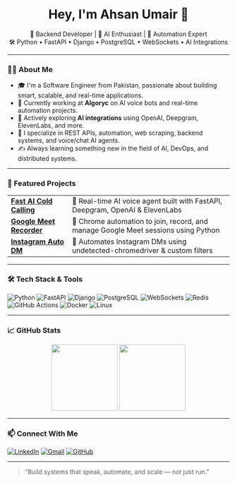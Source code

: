 <h1 align="center">Hey, I'm Ahsan Umair 👋</h1>

<p align="center">
  🚀 Backend Developer | 🧠 AI Enthusiast | 🎯 Automation Expert <br/>
  🛠️ Python • FastAPI • Django • PostgreSQL • WebSockets • AI Integrations
</p>

---

### 🧑‍💻 About Me

- 🎓 I'm a Software Engineer from Pakistan, passionate about building smart, scalable, and real-time applications.
- 💼 Currently working at **Algoryc** on AI voice bots and real-time automation projects.
- 🧠 Actively exploring **AI integrations** using OpenAI, Deepgram, ElevenLabs, and more.
- 🧰 I specialize in REST APIs, automation, web scraping, backend systems, and voice/chat AI agents.
- ✍️ Always learning something new in the field of AI, DevOps, and distributed systems.

---

### 🚀 Featured Projects

<table>
  <tr>
    <td><b><a href="https://github.com/ahsanumair1199/fast-ai-cold-calling">Fast AI Cold Calling</a></b></td>
    <td>🤖 Real-time AI voice agent built with FastAPI, Deepgram, OpenAI & ElevenLabs</td>
  </tr>
  <tr>
    <td><b><a href="https://github.com/ahsanumair1199/google-meet-recorder">Google Meet Recorder</a></b></td>
    <td>🎥 Chrome automation to join, record, and manage Google Meet sessions using Python</td>
  </tr>
  <tr>
    <td><b><a href="https://github.com/ahsanumair1199/instagram-auto-dm">Instagram Auto DM</a></b></td>
    <td>📩 Automates Instagram DMs using undetected-chromedriver & custom filters</td>
  </tr>
</table>

---

### 🛠️ Tech Stack & Tools

![Python](https://img.shields.io/badge/-Python-3776AB?logo=python&logoColor=white)
![FastAPI](https://img.shields.io/badge/-FastAPI-009688?logo=fastapi&logoColor=white)
![Django](https://img.shields.io/badge/-Django-092E20?logo=django&logoColor=white)
![PostgreSQL](https://img.shields.io/badge/-PostgreSQL-336791?logo=postgresql&logoColor=white)
![WebSockets](https://img.shields.io/badge/-WebSockets-2A7FFF)
![Redis](https://img.shields.io/badge/-Redis-DC382D?logo=redis&logoColor=white)
![GitHub Actions](https://img.shields.io/badge/-GitHub%20Actions-2088FF?logo=github-actions&logoColor=white)
![Docker](https://img.shields.io/badge/-Docker-2496ED?logo=docker&logoColor=white)
![Linux](https://img.shields.io/badge/-Linux-FCC624?logo=linux&logoColor=black)

---

### 📈 GitHub Stats

<p align="center">
  <img src="https://github-readme-stats.vercel.app/api?username=ahsanumair1199&show_icons=true&theme=github_dark&hide_title=true" height="150" />
  <img src="https://github-readme-stats.vercel.app/api/top-langs/?username=ahsanumair1199&layout=compact&theme=github_dark" height="150" />
</p>

---

### 📫 Connect With Me

[![LinkedIn](https://img.shields.io/badge/-LinkedIn-blue?logo=linkedin&style=flat-square)](https://www.linkedin.com/in/contact-ahsan/)
[![Gmail](https://img.shields.io/badge/-Email-red?logo=gmail&style=flat-square)](mailto:ahsanumair1199@gmail.com)
[![GitHub](https://img.shields.io/badge/-GitHub-181717?logo=github&style=flat-square)](https://github.com/ahsanumair1199)

---

> “Build systems that speak, automate, and scale — not just run.”
